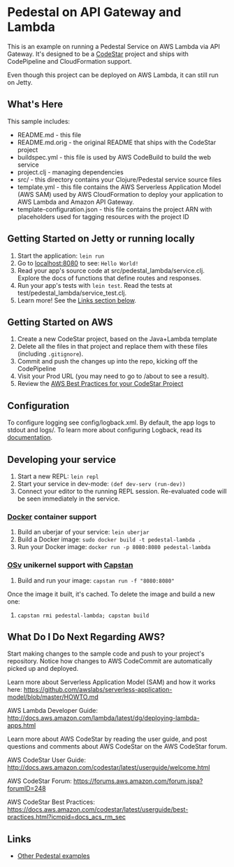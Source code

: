 Pedestal on API Gateway and Lambda
===================================

This is an example on running a Pedestal Service on AWS Lambda via API Gateway.
It's designed to be a [CodeStar](https://aws.amazon.com/codestar/) project and ships with CodePipeline and CloudFormation support.

Even though this project can be deployed on AWS Lambda, it can still run on Jetty.

## What's Here

This sample includes:

* README.md - this file
* README.md.orig - the original README that ships with the CodeStar project
* buildspec.yml - this file is used by AWS CodeBuild to build the web
  service
* project.clj - managing dependencies
* src/ - this directory contains your Clojure/Pedestal service source files
* template.yml - this file contains the AWS Serverless Application Model (AWS SAM) used
  by AWS CloudFormation to deploy your application to AWS Lambda and Amazon API
  Gateway.
* template-configuration.json - this file contains the project ARN with placeholders used for tagging resources with the project ID


## Getting Started on Jetty or running locally

1. Start the application: `lein run`
2. Go to [localhost:8080](http://localhost:8080/) to see: `Hello World!`
3. Read your app's source code at src/pedestal_lambda/service.clj. Explore the docs of functions
   that define routes and responses.
4. Run your app's tests with `lein test`. Read the tests at test/pedestal_lambda/service_test.clj.
5. Learn more! See the [Links section below](#links).


## Getting Started on AWS

1. Create a new CodeStar project, based on the Java+Lambda template
2. Delete all the files in that project and replace them with these files (including `.gitignore`).
3. Commit and push the changes up into the repo, kicking off the CodePipeline
4. Visit your Prod URL (you may need to go to /about to see a result).
5. Review the [AWS Best Practices for your CodeStar Project](https://docs.aws.amazon.com/codestar/latest/userguide/best-practices.html?icmpid=docs_acs_rm_sec)


## Configuration

To configure logging see config/logback.xml. By default, the app logs to stdout and logs/.
To learn more about configuring Logback, read its [documentation](http://logback.qos.ch/documentation.html).


## Developing your service

1. Start a new REPL: `lein repl`
2. Start your service in dev-mode: `(def dev-serv (run-dev))`
3. Connect your editor to the running REPL session.
   Re-evaluated code will be seen immediately in the service.

### [Docker](https://www.docker.com/) container support

1. Build an uberjar of your service: `lein uberjar`
2. Build a Docker image: `sudo docker build -t pedestal-lambda .`
3. Run your Docker image: `docker run -p 8080:8080 pedestal-lambda`

### [OSv](http://osv.io/) unikernel support with [Capstan](http://osv.io/capstan)

1. Build and run your image: `capstan run -f "8080:8080"`

Once the image it built, it's cached.  To delete the image and build a new one:

1. `capstan rmi pedestal-lambda; capstan build`


## What Do I Do Next Regarding AWS?

Start making changes to the sample code and push to your project's repository.
Notice how changes to AWS CodeCommit are automatically picked up and deployed.

Learn more about Serverless Application Model (SAM) and how it works here:
https://github.com/awslabs/serverless-application-model/blob/master/HOWTO.md

AWS Lambda Developer Guide:
http://docs.aws.amazon.com/lambda/latest/dg/deploying-lambda-apps.html

Learn more about AWS CodeStar by reading the user guide, and post questions and
comments about AWS CodeStar on the AWS CodeStar forum.

AWS CodeStar User Guide:
http://docs.aws.amazon.com/codestar/latest/userguide/welcome.html

AWS CodeStar Forum:
https://forums.aws.amazon.com/forum.jspa?forumID=248

AWS CodeStar Best Practices:
https://docs.aws.amazon.com/codestar/latest/userguide/best-practices.html?icmpid=docs_acs_rm_sec


## Links
* [Other Pedestal examples](http://pedestal.io/samples)
